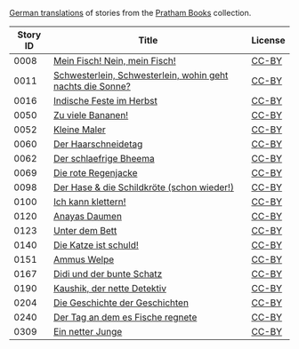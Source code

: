 [German translations](https://storyweaver.org.in/search?search%5Bquery%5D=&search%5Blanguages%5D%5B%5D=German) of stories from the [Pratham Books](http://prathambooks.org/) collection.

Story ID | Title | License
-------- | ----- | -------
0008 | [Mein Fisch! Nein, mein Fisch!](https://storyweaver.org.in/stories/4309-my-fish-no-my-fish) | [CC-BY](https://creativecommons.org/licenses/by/4.0/)
0011 | [Schwesterlein, Schwesterlein, wohin geht nachts die Sonne?](https://storyweaver.org.in/stories/3948-schwesterlein-schwesterlein-wohin-geht-nachts-die-sonne) | [CC-BY](https://creativecommons.org/licenses/by/4.0/)
0016 | [Indische Feste im Herbst](https://storyweaver.org.in/stories/2790-indische-feste-im-herbst) | [CC-BY](https://creativecommons.org/licenses/by/4.0/)
0050 | [Zu viele Bananen!](https://storyweaver.org.in/stories/5181-zu-viele-bananen) | [CC-BY](https://creativecommons.org/licenses/by/4.0/)
0052 | [Kleine Maler](https://storyweaver.org.in/stories/3922-kleine-maler) | [CC-BY](https://creativecommons.org/licenses/by/4.0/)
0060 | [Der Haarschneidetag](https://storyweaver.org.in/stories/4528-der-haarschneidetag) | [CC-BY](https://creativecommons.org/licenses/by/4.0/)
0062 | [Der schlaefrige Bheema](https://storyweaver.org.in/stories/5043-der-schlaefrige-bheema) | [CC-BY](https://creativecommons.org/licenses/by/4.0/)
0069 | [Die rote Regenjacke](https://storyweaver.org.in/stories/3895-the-red-raincoat) | [CC-BY](https://creativecommons.org/licenses/by/4.0/)
0098 | [Der Hase & die Schildkröte (schon wieder!)](https://storyweaver.org.in/stories/3945-der-hase-und-die-schildkroete-schon-wieder) | [CC-BY](https://creativecommons.org/licenses/by/4.0/)
0100 | [Ich kann klettern!](https://storyweaver.org.in/stories/1174-ich-kann-klettern) | [CC-BY](https://creativecommons.org/licenses/by/4.0/)
0120 | [Anayas Daumen](https://storyweaver.org.in/stories/4376-anayas-daumen) | [CC-BY](https://creativecommons.org/licenses/by/4.0/)
0123 | [Unter dem Bett](https://storyweaver.org.in/stories/3892-german) | [CC-BY](https://creativecommons.org/licenses/by/4.0/)
0140 | [Die Katze ist schuld!](https://storyweaver.org.in/stories/4072-die-katze-ist-schuld) | [CC-BY](https://creativecommons.org/licenses/by/4.0/)
0151 | [Ammus Welpe](https://storyweaver.org.in/stories/3992-ammus-welpe) | [CC-BY](https://creativecommons.org/licenses/by/4.0/)
0167 | [Didi und der bunte Schatz](https://storyweaver.org.in/stories/4009-didi-und-der-bunte-schatz) | [CC-BY](https://creativecommons.org/licenses/by/4.0/)
0190 | [Kaushik, der nette Detektiv](https://storyweaver.org.in/stories/4078-kaushik-der-nette-detektiv) | [CC-BY](https://creativecommons.org/licenses/by/4.0/)
0204 | [Die Geschichte der Geschichten](https://storyweaver.org.in/stories/4079-die-geschichte-der-geschichten) | [CC-BY](https://creativecommons.org/licenses/by/4.0/)
0240 | [Der Tag an dem es Fische regnete](https://storyweaver.org.in/stories/4076-der-tag-an-dem-es-fische-regnete) | [CC-BY](https://creativecommons.org/licenses/by/4.0/)
0309 | [Ein netter Junge](https://storyweaver.org.in/stories/4287-a-kind-boy) | [CC-BY](https://creativecommons.org/licenses/by/4.0/)

